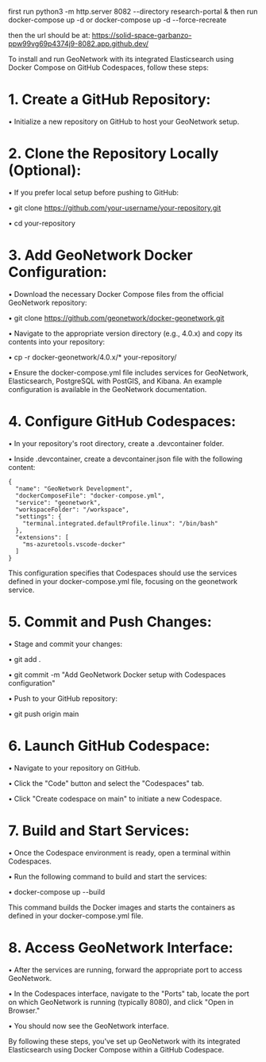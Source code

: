 first run
python3 -m http.server 8082 --directory research-portal &
then run 
docker-compose up -d 
or
docker-compose up -d --force-recreate

then the url should be at: 
https://solid-space-garbanzo-ppw99vg69p4374j9-8082.app.github.dev/


To install and run GeoNetwork with its integrated Elasticsearch using Docker Compose on GitHub Codespaces, follow these steps:

# 1. Create a GitHub Repository:
   
•	Initialize a new repository on GitHub to host your GeoNetwork setup.

# 2. Clone the Repository Locally (Optional):
   
•	If you prefer local setup before pushing to GitHub:

•	git clone https://github.com/your-username/your-repository.git 

•	cd your-repository


# 3. Add GeoNetwork Docker Configuration:
   
•	Download the necessary Docker Compose files from the official GeoNetwork repository:

•	git clone https://github.com/geonetwork/docker-geonetwork.git

•	Navigate to the appropriate version directory (e.g., 4.0.x) and copy its contents into your repository:

•	cp -r docker-geonetwork/4.0.x/* your-repository/

•	Ensure the docker-compose.yml file includes services for GeoNetwork, Elasticsearch, PostgreSQL with PostGIS, and Kibana. An example configuration is available in the GeoNetwork documentation. 


# 4. Configure GitHub Codespaces:
   
•	In your repository's root directory, create a .devcontainer folder.

•	Inside .devcontainer, create a devcontainer.json file with the following content:


	{
	  "name": "GeoNetwork Development",
	  "dockerComposeFile": "docker-compose.yml",
	  "service": "geonetwork",
	  "workspaceFolder": "/workspace",
	  "settings": {
	    "terminal.integrated.defaultProfile.linux": "/bin/bash"
	  },
	  "extensions": [
	    "ms-azuretools.vscode-docker"
	  ]
	}

This configuration specifies that Codespaces should use the services defined in your docker-compose.yml file, focusing on the geonetwork service.

# 5. Commit and Push Changes:
   
•	Stage and commit your changes:

•	git add .

•	git commit -m "Add GeoNetwork Docker setup with Codespaces configuration"

•	Push to your GitHub repository:

•	git push origin main


# 6. Launch GitHub Codespace:
   
•	Navigate to your repository on GitHub.

•	Click the "Code" button and select the "Codespaces" tab.

•	Click "Create codespace on main" to initiate a new Codespace.


# 7. Build and Start Services:
    
•	Once the Codespace environment is ready, open a terminal within Codespaces.

•	Run the following command to build and start the services:

•	docker-compose up --build


This command builds the Docker images and starts the containers as defined in your docker-compose.yml file.

# 8. Access GeoNetwork Interface:
    
•	After the services are running, forward the appropriate port to access GeoNetwork.

•	In the Codespaces interface, navigate to the "Ports" tab, locate the port on which GeoNetwork is running (typically 8080), and click "Open in Browser."

•	You should now see the GeoNetwork interface.


By following these steps, you've set up GeoNetwork with its integrated Elasticsearch using Docker Compose within a GitHub Codespace.

